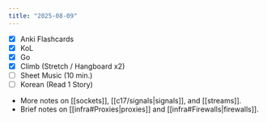 ```yaml
---
title: "2025-08-09"
---
```


- [x] Anki Flashcards
- [x] KoL
- [x] Go
- [x] Climb (Stretch / Hangboard x2)
- [ ] Sheet Music (10 min.)
- [ ] Korean (Read 1 Story)

* More notes on [[sockets]], [[c17/signals|signals]], and [[streams]].
* Brief notes on [[infra#Proxies|proxies]] and [[infra#Firewalls|firewalls]].
